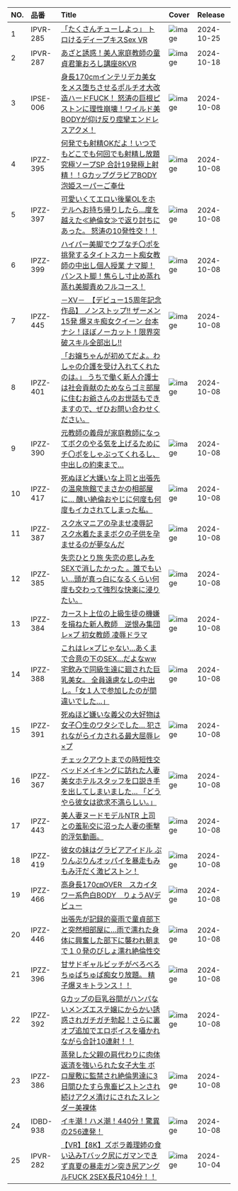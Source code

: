 |NO.|品番|Title|Cover|Release|
|:---|:---|:---|:---|:---|
1|IPVR-285|[「たくさんチューしよっ」 トロけるディープキスSex VR](https://www.avmoive.top/index.php/archives/13644/)|![image](https://cdn.up-timely.com/image/4/content/76065/Y6nAVNNAyOWQLyA2gBWlNeVimXWMkFK3ripmtQSt.jpg)|2024-10-25
2|IPVR-287|[あざと誘惑！美人家庭教師の童貞君筆おろし講座8KVR](https://www.avmoive.top/index.php/archives/11318/)|![image](https://cdn.up-timely.com/image/4/content/75950/QWf5oUJcePfQCu0SAdv3f2URfmRwrXZkuoYdc2Gb.jpg)|2024-10-18
3|IPSE-006|[身長170cmインテリデカ美女をメス堕ちさせるポルチオ大改造ハードFUCK！ 怒涛の巨根ピストンに理性崩壊！ワイルド美BODYが仰け反り痙攣エンドレスアクメ！](https://www.avmoive.top/index.php/archives/13903/)|![image](https://cdn.up-timely.com/image/4/content/75853/YMk2SR3QhtvZmoMEUJMSYMi3t7bPlS7QsiFYWQhO.jpg)|2024-10-08
4|IPZZ-395|[何発でも射精OKだよ！いつでもどこでも何回でも射精し放題究極ソープSP 合計19発極上射精！！GカップグラビアBODY泡姫スーパーご奉仕](https://www.avmoive.top/index.php/archives/13902/)|![image](https://cdn.up-timely.com/image/4/content/75866/WT8Eb9KUwf2D1zHMAzaVAThyg1dbKfvDb6uZ3Rd5.jpg)|2024-10-08
5|IPZZ-397|[可愛いくてエロい後輩OLをホテルへお持ち帰りしたら…度を越えた≪絶倫女≫で返り討ちにあった。 怒涛の10発性交！！](https://www.avmoive.top/index.php/archives/13901/)|![image](https://cdn.up-timely.com/image/4/content/75868/7AkAcgxLqmRbjRi9nQbSr2WqF7UaH2Z6eKllULl4.jpg)|2024-10-08
6|IPZZ-399|[ハイパー美脚でウブなチ〇ポを挑発するタイトスカート痴女教師の中出し個人授業 ナマ脚！パンスト脚！焦らし寸止め蒸れ蒸れ美脚責めフルコース！](https://www.avmoive.top/index.php/archives/13900/)|![image](https://cdn.up-timely.com/image/4/content/75869/DESyDaOxRn69CeaYHHevmTyuleRDsE74LYbLFkMe.jpg)|2024-10-08
7|IPZZ-445|[－XV－　【デビュー15周年記念作品】 ノンストップ!! ザーメン15発 爆ヌキ痴女クイーン 台本ナシ！ほぼノーカット！限界突破スキル全部出し!!](https://www.avmoive.top/index.php/archives/13899/)|![image](https://cdn.up-timely.com/image/4/content/75874/ZSWDlOvs8pdpJozK5A5JsFrqw6y3EhdVJLafZm3t.jpg)|2024-10-08
8|IPZZ-401|[「お嬢ちゃんが初めてだよ。わしゃの介護を受け入れてくれたのは。」 うちで働く新人介護士は社会貢献のためならゴミ部屋に住むお爺さんのお世話もできますので、ぜひお問い合わせください。](https://www.avmoive.top/index.php/archives/13898/)|![image](https://cdn.up-timely.com/image/4/content/75870/BG7Ogaenr83RuhrzprfJCb26Pyuwp6VLZjbLCSGg.jpg)|2024-10-08
9|IPZZ-390|[元教師の義母が家庭教師になってボクのやる気を上げるためにチ〇ポをしゃぶってくれるし、中出しの約束まで…](https://www.avmoive.top/index.php/archives/13897/)|![image](https://cdn.up-timely.com/image/4/content/75863/lDpyU3IrzQbxPwKTA8a8uSyhgPlQ6uVaYCbGkGl5.jpg)|2024-10-08
10|IPZZ-417|[死ぬほど大嫌いな上司と出張先の温泉旅館でまさかの相部屋に… 醜い絶倫おやじに何度も何度もイカされてしまった私。](https://www.avmoive.top/index.php/archives/13896/)|![image](https://cdn.up-timely.com/image/4/content/75871/Y421PnUsBPh2zMd2nGMmXJZs4Cop8rTMPXC8HfBq.jpg)|2024-10-08
11|IPZZ-387|[スク水マニアの孕ませ凌辱記 スク水着たままボクの子供を孕ませるのが夢なんだ](https://www.avmoive.top/index.php/archives/13895/)|![image](https://cdn.up-timely.com/image/4/content/75861/oVMqdd7tzeed8CRyhfftzLP1gIKkacyGZfJRtKpz.jpg)|2024-10-08
12|IPZZ-385|[失恋ひとり旅 失恋の悲しみをSEXで消したかった 。誰でもいい…頭が真っ白になるくらい何度も交わって強烈な快楽に浸りたい。](https://www.avmoive.top/index.php/archives/13894/)|![image](https://cdn.up-timely.com/image/4/content/75859/rXUnw3DbQoawIdOLrHEqVGgz55WYQLrtHlDYJLv8.jpg)|2024-10-08
13|IPZZ-384|[カースト上位の上級生徒の機嫌を損ねた新人教師　逆恨み集団レ×プ 初女教師 凌辱ドラマ](https://www.avmoive.top/index.php/archives/13893/)|![image](https://cdn.up-timely.com/image/4/content/75858/6xStSQzUna01ZoCeUro1ikvx78LAYFGkYRTfedEY.jpg)|2024-10-08
14|IPZZ-388|[これはレ×プじゃない…あくまで合意の下のSEX…だよなww 宅飲みで同級生達に廻された巨乳美女。 全員遠慮なしの中出し。「女１人で参加したのが間違いでした…」](https://www.avmoive.top/index.php/archives/13892/)|![image](https://cdn.up-timely.com/image/4/content/75862/aKtPZ6c6jIKf67s11kfN3SjLcxe6UCwlXhFbKVrG.jpg)|2024-10-08
15|IPZZ-391|[死ぬほど嫌いな義父の大好物は女子〇生のワタシでした… 犯されながらイカされる最大屈辱レ×プ](https://www.avmoive.top/index.php/archives/13891/)|![image](https://cdn.up-timely.com/image/4/content/75864/neuyZbcpDG0529ZsikRKrecQygjsM5OnMp5Zc4qQ.jpg)|2024-10-08
16|IPZZ-367|[チェックアウトまでの時短性交 ベッドメイキングに訪れた人妻美女ホテルスタッフを口説き手を出してしまいました… 「どうやら彼女は欲求不満らしい。」](https://www.avmoive.top/index.php/archives/13890/)|![image](https://cdn.up-timely.com/image/4/content/75857/XRdya33QfUZmcGu1xlevkQs5MxG6NZ24QatkhVgj.jpg)|2024-10-08
17|IPZZ-443|[美人妻ヌードモデルNTR 上司との羞恥交に沼った人妻の衝撃的浮気動画。](https://www.avmoive.top/index.php/archives/13889/)|![image](https://cdn.up-timely.com/image/4/content/75873/miQTvTXpakSqpwrQdREDSPCxbMTjMBUSTs7Eqn7i.jpg)|2024-10-08
18|IPZZ-419|[彼女の妹はグラビアアイドル ぷりんぷりんオッパイを暴走もみもみ汗だく激ピストン！](https://www.avmoive.top/index.php/archives/13888/)|![image](https://cdn.up-timely.com/image/4/content/75872/Crtr7UGID8Gkd4XgeCbs2ByVy7mysZlCyTdfPBFj.jpg)|2024-10-08
19|IPZZ-466|[高身長170㎝OVER　スカイタワー系色白BODY　りょうAVデビュー](https://www.avmoive.top/index.php/archives/13887/)|![image](https://cdn.up-timely.com/image/4/content/75876/M7RO4XBmkTNGAY2LnVx6264G5IZKqxnCOFywHeem.jpg)|2024-10-08
20|IPZZ-446|[出張先が記録的豪雨で童貞部下と突然相部屋に…雨で濡れた身体に興奮した部下に襲われ朝まで１０発のびしょ濡れ絶倫性交](https://www.avmoive.top/index.php/archives/13886/)|![image](https://cdn.up-timely.com/image/4/content/75875/dX7qXT8dYxVSFSTnWX7kATrAZJxaacYeMEysqIkU.jpg)|2024-10-08
21|IPZZ-396|[甘サドギャルビッチがべろべろちゅぱちゅぱ痴女り放題。 精子爆ヌキトランス！！](https://www.avmoive.top/index.php/archives/13885/)|![image](https://cdn.up-timely.com/image/4/content/75867/7J552iTYqIvg8paZO315RilKWClA5kedEGyC0X6f.jpg)|2024-10-08
22|IPZZ-392|[Gカップの巨乳谷間がハンパないメンズエステ嬢にからかい誘惑されガチガチ勃起！さらに裏オプ追加でエロボイスを囁かれながら合計10連射！！](https://www.avmoive.top/index.php/archives/13884/)|![image](https://cdn.up-timely.com/image/4/content/75865/5M35MNqxBFUDZMIGZ51cxLVFVcsCiJEeGVOAlK7a.jpg)|2024-10-08
23|IPZZ-386|[蒸発した父親の肩代わりに肉体返済を強いられた女子大生 ボロ屋敷に監禁され絶倫男達に3日間ひたすら鬼畜ピストンされ続けアクメ漬けにされたスレンダー美裸体](https://www.avmoive.top/index.php/archives/1434/)|![image](https://cdn.up-timely.com/image/4/content/75860/vYBk8lK9DIrmw0G5lUKGT14KGwF13B0TNm2DSG19.jpg)|2024-10-08
24|IDBD-938|[イキ潮！ハメ潮！440分！驚異の256連発！](https://www.avmoive.top/index.php/archives/1433/)|![image](https://cdn.up-timely.com/image/4/content/75854/84BgGE3D3zs9pVlYl5VukDejBFadr0ulNYh7MWsk.jpg)|2024-10-08
25|IPVR-282|[【VR】【8K】ズボラ義理姉の食い込みTバック尻にガマンできず真夏の暴走ガン突き尻アングルFUCK 2SEX長尺104分！！](https://www.avmoive.top/index.php/archives/12151/)|![image](https://cdn.up-timely.com/image/4/content/75713/TvFQsHhYaaDPwKgANNvKUZDi9V5QKvvvYAR7WO2l.jpg)|2024-10-04